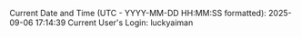 Current Date and Time (UTC - YYYY-MM-DD HH:MM:SS formatted): 2025-09-06 17:14:39
Current User's Login: luckyaiman

